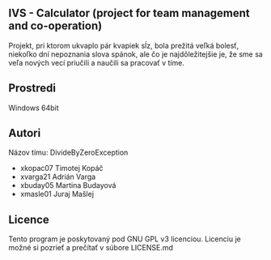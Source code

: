 IVS - Calculator (project for team management and co-operation)
---------------------------------------------------------------

Projekt, pri ktorom ukvaplo pár kvapiek sĺz, bola prežitá veľká bolesť, niekoľko dní nepoznania slova spánok, ale čo je najdôležitejšie je, že sme sa veľa nových vecí priučili a naučili sa pracovať v tíme. 

Prostredi
---------

Windows 64bit

Autori
------

Názov tímu: DivideByZeroException

- xkopac07 Timotej Kopáč 
- xvarga21 Adrián Varga 
- xbuday05 Martina Budayová 
- xmasle01 Juraj Mašlej

Licence
-------

Tento program je poskytovaný pod GNU GPL v3 licenciou. Licenciu je možné si pozrieť a prečítať v súbore LICENSE.md
